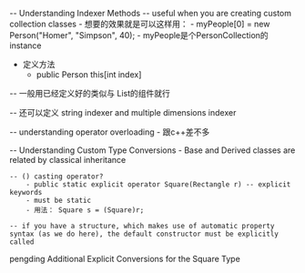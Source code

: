 -- Understanding Indexer Methods
  -- useful when you are creating custom collection classes
    - 想要的效果就是可以这样用：
      - myPeople[0] = new Person("Homer", "Simpson", 40);
      - myPeople是个PersonCollection的instance
  
  - 定义方法
    - public Person this[int index]
    
  -- 一般用已经定义好的类似与 List的组件就行 
  
  -- 还可以定义 string indexer and multiple dimensions indexer 
  
  
  -- understanding operator overloading 
    - 跟c++差不多
    
  -- Understanding Custom Type Conversions
    - Base and Derived classes are related by classical inheritance
    
    -- () casting operator?
        - public static explicit operator Square(Rectangle r) -- explicit keywords 
        - must be static 
        - 用法： Square s = (Square)r;
        
    -- if you have a structure, which makes use of automatic property syntax (as we do here), the default constructor must be explicitly called
  
  pengding 
  Additional Explicit Conversions for the Square Type
  
  
  
  
